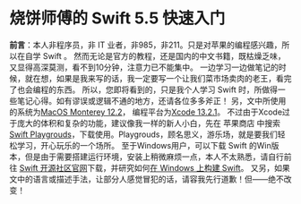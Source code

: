 # 烧饼师傅的 Swift 5.5 快速入门
**前言**：本人非程序员，非 IT 业者，非985，非211。只是对苹果的编程感兴趣，所以在自学 Swift 。
然而无论是官方的教程，还是国内的中文书籍，既枯燥乏味，又显得高深莫测，看不到10分钟，注意力已不能集中。
一边学习一边做笔记的时候，就在想，如果是我来写的话，我一定要写一个让我们菜市场卖肉的老王，看完了也会编程的东西。
所以，您即将看到的，只是我个人学习 Swift 时，所做得一些笔记心得。如有谬误或逻辑不通的地方，还请各位多多斧正！
另，文中所使用的系统为[MacOS Monterey 12.2](https://www.apple.com.cn/macos/sonoma/)，
编程平台为[Xcode 13.2.1](https://apps.apple.com/cn/app/xcode/id497799835?ls=1&mt=12)。
不过由于Xcode过于庞大的体积和复杂的功能，建议像我一样的新人小白，先在 苹果商店 中搜索 [Swift Playgrouds](https://developer.apple.com/cn/swift-playgrounds/)，下载使用。Playgrouds，顾名思义，游乐场，就是要我们轻松学习，开心玩乐的一个场所。
至于Windows用户，可以下载 Swift 的Win版本，但是由于需要搭建运行环境，安装上稍微麻烦一点，本人不太熟悉，请自行前往 [Swift 开源社区官网](https://www.swift.org/download/)下载，并研究如何[在 Windows 上构建 Swift](https://github.com/swiftlang/swift/blob/e0959541fdcb76cb0b740c49b8bbfaf4d3852af0/docs/WindowsBuild.md)。
又另，如果文中的语言或描述手法，让部分人感觉冒犯的话，请容我先行道歉！但——绝不改变！
      
